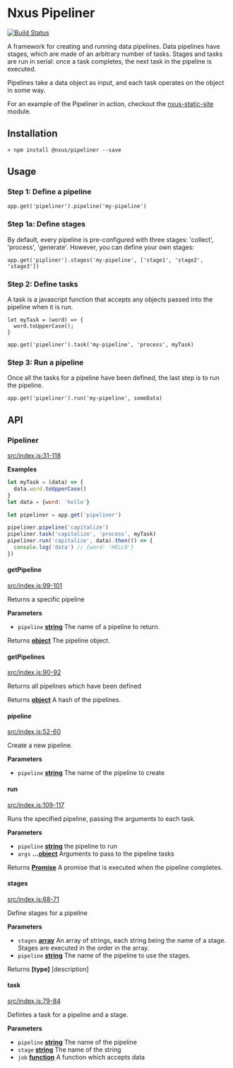 # Nxus Pipeliner

[![Build Status](https://travis-ci.org/nxus/pipeliner.svg?branch=master)](https://travis-ci.org/nxus/pipeliner)

A framework for creating and running data pipelines.  Data pipelines have stages, which are made of an arbitrary number of tasks.  Stages and tasks are run in serial: once a task completes, the next task in the pipeline is executed.  

Pipelines take a data object as input, and each task operates on the object in some way.

For an example of the Pipeliner in action, checkout the [nxus-static-site](https://github.com/seabourne/nxus-static-site) module.

## Installation

    > npm install @nxus/pipeliner --save

## Usage

### Step 1: Define a pipeline

    app.get('pipeliner').pipeline('my-pipeline')

### Step 1a: Define stages

By default, every pipeline is pre-configured with three stages: 'collect', 'process', 'generate'.  However, you can define your own stages:

    app.get('pipliner').stages('my-pipeline', ['stage1', 'stage2', 'stage3'])

### Step 2: Define tasks

A task is a javascript function that accepts any objects passed into the pipeline when it is run.

    let myTask = (word) => {
      word.toUpperCase();
    }

    app.get('pipeliner').task('my-pipeline', 'process', myTask)

### Step 3: Run a pipeline

Once all the tasks for a pipeline have been defined, the last step is to run the pipeline.

    app.get('pipeliner').run('my-pipeline', someData)

## API

### Pipeliner

[src/index.js:31-118](https://github.com/nxus/pipeliner/blob/69056a65774c5c997e0db211dc9c671dbf87bdb1/src/index.js#L31-L118 "Source code on GitHub")

**Examples**

```javascript
let myTask = (data) => {
  data.word.toUpperCase()
}
let data = {word: 'hello'}

let pipeliner = app.get('pipeliner')

pipeliner.pipeline('capitalize')
pipeliner.task('capitalize', 'process', myTask)
pipeliner.run('capitalize', data).then(() => {
  console.log('data') // {word: 'HELLO'}
})
```

#### getPipeline

[src/index.js:99-101](https://github.com/nxus/pipeliner/blob/69056a65774c5c997e0db211dc9c671dbf87bdb1/src/index.js#L99-L101 "Source code on GitHub")

Returns a specific pipeline

**Parameters**

-   `pipeline` **[string](https://developer.mozilla.org/en-US/docs/Web/JavaScript/Reference/Global_Objects/String)** The name of a pipeline to return.

Returns **[object](https://developer.mozilla.org/en-US/docs/Web/JavaScript/Reference/Global_Objects/Object)** The pipeline object.

#### getPipelines

[src/index.js:90-92](https://github.com/nxus/pipeliner/blob/69056a65774c5c997e0db211dc9c671dbf87bdb1/src/index.js#L90-L92 "Source code on GitHub")

Returns all pipelines which have been defined

Returns **[object](https://developer.mozilla.org/en-US/docs/Web/JavaScript/Reference/Global_Objects/Object)** A hash of the pipelines.

#### pipeline

[src/index.js:52-60](https://github.com/nxus/pipeliner/blob/69056a65774c5c997e0db211dc9c671dbf87bdb1/src/index.js#L52-L60 "Source code on GitHub")

Create a new pipeline.

**Parameters**

-   `pipeline` **[string](https://developer.mozilla.org/en-US/docs/Web/JavaScript/Reference/Global_Objects/String)** The name of the pipeline to create

#### run

[src/index.js:109-117](https://github.com/nxus/pipeliner/blob/69056a65774c5c997e0db211dc9c671dbf87bdb1/src/index.js#L109-L117 "Source code on GitHub")

Runs the specified pipeline, passing the arguments to each task.

**Parameters**

-   `pipeline` **[string](https://developer.mozilla.org/en-US/docs/Web/JavaScript/Reference/Global_Objects/String)** the pipeline to run
-   `args` **...[object](https://developer.mozilla.org/en-US/docs/Web/JavaScript/Reference/Global_Objects/Object)** Arguments to pass to the pipeline tasks

Returns **[Promise](https://developer.mozilla.org/en-US/docs/Web/JavaScript/Reference/Global_Objects/Promise)** A promise that is executed when the pipeline completes.

#### stages

[src/index.js:68-71](https://github.com/nxus/pipeliner/blob/69056a65774c5c997e0db211dc9c671dbf87bdb1/src/index.js#L68-L71 "Source code on GitHub")

Define stages for a pipeline

**Parameters**

-   `stages` **[array](https://developer.mozilla.org/en-US/docs/Web/JavaScript/Reference/Global_Objects/Array)** An array of strings, each string being the name of a stage. Stages are executed in the order in the array.
-   `pipeline` **[string](https://developer.mozilla.org/en-US/docs/Web/JavaScript/Reference/Global_Objects/String)** The name of the pipeline to use the stages.

Returns **\[type]** [description]

#### task

[src/index.js:79-84](https://github.com/nxus/pipeliner/blob/69056a65774c5c997e0db211dc9c671dbf87bdb1/src/index.js#L79-L84 "Source code on GitHub")

Defintes a task for a pipeline and a stage.

**Parameters**

-   `pipeline` **[string](https://developer.mozilla.org/en-US/docs/Web/JavaScript/Reference/Global_Objects/String)** The name of the pipeline
-   `stage` **[string](https://developer.mozilla.org/en-US/docs/Web/JavaScript/Reference/Global_Objects/String)** The name of the string
-   `job` **[function](https://developer.mozilla.org/en-US/docs/Web/JavaScript/Reference/Statements/function)** A function which accepts data
